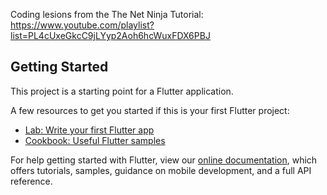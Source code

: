 Coding lesions from the The Net Ninja Tutorial:
https://www.youtube.com/playlist?list=PL4cUxeGkcC9jLYyp2Aoh6hcWuxFDX6PBJ


## Getting Started

This project is a starting point for a Flutter application.

A few resources to get you started if this is your first Flutter project:

- [Lab: Write your first Flutter app](https://flutter.dev/docs/get-started/codelab)
- [Cookbook: Useful Flutter samples](https://flutter.dev/docs/cookbook)

For help getting started with Flutter, view our
[online documentation](https://flutter.dev/docs), which offers tutorials,
samples, guidance on mobile development, and a full API reference.

